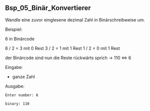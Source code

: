 ##  Bsp_05_Binär_Konvertierer

Wandle eine zuvor einglesene dezimal Zahl in Binärschreibweise um.

Beispiel:

6 in Binärcode

6 / 2 = 3 mit 0 Rest
3 / 2 = 1 mit 1 Rest
1 / 2 = 0 mit 1 Rest

der Binärcode sind nun die Reste rückwärts sprich -> 110 <=> 6

Eingabe:

* ganze Zahl

Ausgabe:

```
Enter number: 6

binary: 110
```


